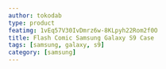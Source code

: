 ```yaml
---
author: tokodab
type: product
featimg: 1vEq57V30IvDmrz6w-8KLpyh22Rom2f0O
title: Flash Comic Samsung Galaxy S9 Case
tags: [samsung, galaxy, s9]
category: [samsung]
---
```

